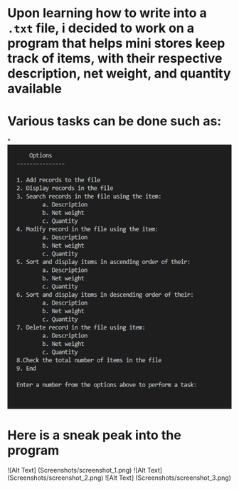 # Upon learning how to write into a `.txt` file, i decided to work on a program that helps mini stores keep track of items, with their respective description, net weight, and quantity available

# Various tasks can be done such as:
*![Alt Text](Screenshots/options.png)

# Here is a sneak peak into the program
![Alt Text] (Screenshots/screenshot_1.png)
![Alt Text] (Screenshots/screenshot_2.png)
![Alt Text] (Screenshots/screenshot_3.png)
